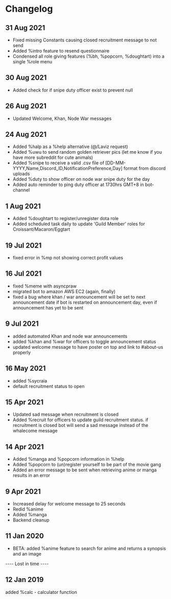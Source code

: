 # Changelog

## 31 Aug 2021
- Fixed missing Constants causing closed recruitment message to not send
- Added %intro feature to resend questionnaire
- Condensed all role giving features (%bh, %popcorn, %doughtart) into a single %role menu

## 30 Aug 2021
- Added check for if snipe duty officer exist to prevent null

## 26 Aug 2021
- Updated Welcome, Khan, Node War messages 

## 24 Aug 2021
- Added %halp as a %help alternative (@/Laviz request)
- Added %uwu to send random golden retriever pics (let me know if you have more subreddit for cute animals)
- Added %snipe to receive a valid .csv file of [DD-MM-YYYY,Name,Discord_ID,NotificationPreference,Day] format from discord uploads
- Added %duty to show officer on node war snipe duty for the day
- Added auto reminder to ping duty officer at 1730hrs GMT+8 in bot-channel

## 1 Aug 2021
- Added %doughtart to register/unregister dota role
- Added scheduled task daily to update 'Guild Member' roles for Croissant/Macaron/Eggtart

## 19 Jul 2021
- fixed error in %mp not showing correct profit values

## 16 Jul 2021
- fixed %meme with asyncpraw
- migrated bot to amazon AWS EC2 (again, finally)
- fixed a bug where khan / war announcement will be set to next announcement date if bot is restarted on announcement day, even if announcement has yet to be sent

## 9 Jul 2021
- added automated Khan and node war announcements
- added %khan and %war for officers to toggle announcement status
- updated welcome message to have poster on top and link to #about-us properly

## 16 May 2021
- added %sycraia
- default recruitment status to open

## 15 Apr 2021
- Updated sad message when recruitment is closed
- Added %recruit for officers to update guild recruitment status. if recruitment is closed bot will send a sad message instead of the whalecome message

## 14 Apr 2021
- Added %manga and %popcorn information in %help
- Added %popcorn to (un)register yourself to be part of the movie gang
- Added an error message to be sent when retrieving anime or manga results in an error

## 9 Apr 2021
- Increased delay for welcome message to 25 seconds
- Redid %anime
- Added %manga
- Backend cleanup

## 11 Jan 2020
- BETA: added %anime feature to search for anime and returns a synopsis and an image

---- Lost in time ----

## 12 Jan 2019
added %calc - calculator function 